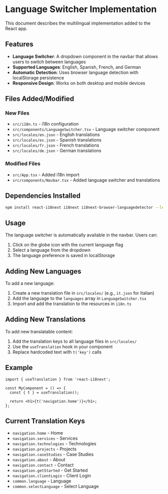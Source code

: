 # Language Switcher Implementation

This document describes the multilingual implementation added to the React app.

## Features

- **Language Switcher**: A dropdown component in the navbar that allows users to switch between languages
- **Supported Languages**: English, Spanish, French, and German
- **Automatic Detection**: Uses browser language detection with localStorage persistence
- **Responsive Design**: Works on both desktop and mobile devices

## Files Added/Modified

### New Files
- `src/i18n.ts` - i18n configuration
- `src/components/LanguageSwitcher.tsx` - Language switcher component
- `src/locales/en.json` - English translations
- `src/locales/es.json` - Spanish translations
- `src/locales/fr.json` - French translations
- `src/locales/de.json` - German translations

### Modified Files
- `src/App.tsx` - Added i18n import
- `src/components/Navbar.tsx` - Added language switcher and translations

## Dependencies Installed

```bash
npm install react-i18next i18next i18next-browser-languagedetector --legacy-peer-deps
```

## Usage

The language switcher is automatically available in the navbar. Users can:

1. Click on the globe icon with the current language flag
2. Select a language from the dropdown
3. The language preference is saved in localStorage

## Adding New Languages

To add a new language:

1. Create a new translation file in `src/locales/` (e.g., `it.json` for Italian)
2. Add the language to the `languages` array in `LanguageSwitcher.tsx`
3. Import and add the translation to the resources in `i18n.ts`

## Adding New Translations

To add new translatable content:

1. Add the translation keys to all language files in `src/locales/`
2. Use the `useTranslation` hook in your component
3. Replace hardcoded text with `t('key')` calls

## Example

```tsx
import { useTranslation } from 'react-i18next';

const MyComponent = () => {
  const { t } = useTranslation();
  
  return <h1>{t('navigation.home')}</h1>;
};
```

## Current Translation Keys

- `navigation.home` - Home
- `navigation.services` - Services
- `navigation.technologies` - Technologies
- `navigation.projects` - Projects
- `navigation.caseStudies` - Case Studies
- `navigation.about` - About
- `navigation.contact` - Contact
- `navigation.getStarted` - Get Started
- `navigation.clientLogin` - Client Login
- `common.language` - Language
- `common.selectLanguage` - Select Language 